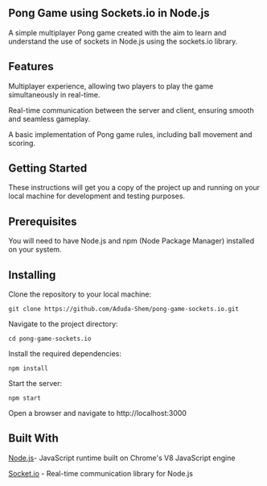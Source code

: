 ## Pong Game using Sockets.io in Node.js
A simple multiplayer Pong game created with the aim to learn and understand the use of sockets in Node.js using the sockets.io library.

## Features
Multiplayer experience, allowing two players to play the game simultaneously in real-time.

Real-time communication between the server and client, ensuring smooth and seamless gameplay.

A basic implementation of Pong game rules, including ball movement and scoring.

## Getting Started
These instructions will get you a copy of the project up and running on your local machine for development and testing purposes.

## Prerequisites

You will need to have Node.js and npm (Node Package Manager) installed on your system.

## Installing

Clone the repository to your local machine:

`git clone https://github.com/Aduda-Shem/pong-game-sockets.io.git`

Navigate to the project directory:

`cd pong-game-sockets.io`

Install the required dependencies:

`npm install`

Start the server:

`npm start`

Open a browser and navigate to http://localhost:3000 

## Built With
[Node.js](https://nodejs.org)- JavaScript runtime built on Chrome's V8 JavaScript engine

[Socket.io](https://socket.io) - Real-time communication library for Node.js
